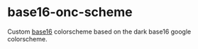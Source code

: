 # base16-onc-scheme

Custom [base16](https://github.com/chriskempson/base16) colorscheme based on the dark base16 google colorscheme.
